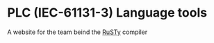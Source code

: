 # PLC (IEC-61131-3) Language tools

A website for the team beind the [RuSTy](https://ghaith.github.io/rusty) compiler